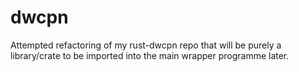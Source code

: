 # dwcpn
Attempted refactoring of my rust-dwcpn repo that will be purely a library/crate to be imported into the main wrapper programme later.

